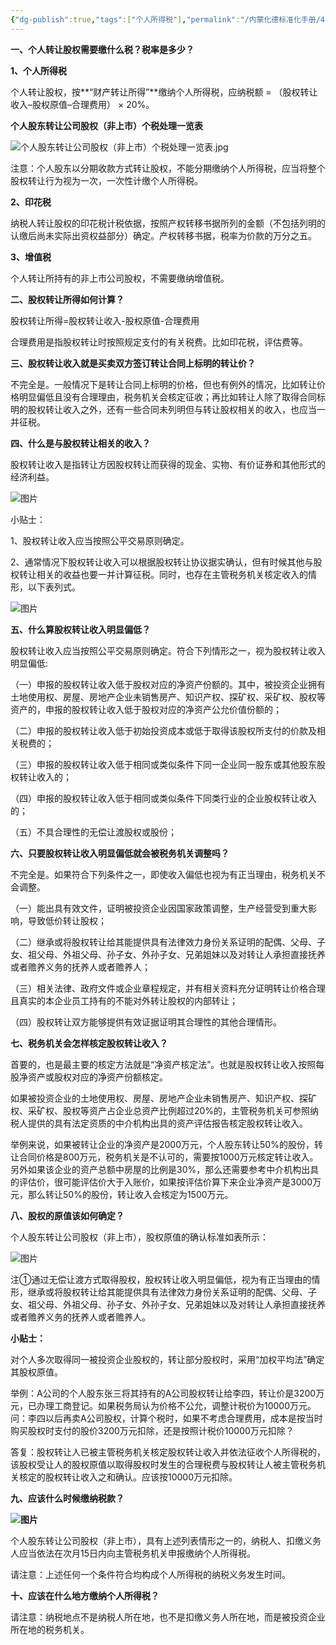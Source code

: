 ```yaml
---
{"dg-publish":true,"tags":["个人所得税"],"permalink":"/内蒙化德标准化手册/4、税务申报/个人转让股权涉税事项/","dgPassFrontmatter":true,"noteIcon":""}
---
```




**一、个人转让股权需要缴什么税？税率是多少？**


**1、个人所得税**

个人转让股权，按**“财产转让所得”**缴纳个人所得税，应纳税额 = （股权转让收入–股权原值–合理费用） × 20%。

**个人股东转让公司股权（非上市）个税处理一览表**

![个人股东转让公司股权（非上市）个税处理一览表.jpg](/img/user/%E9%99%84%E4%BB%B6%E7%AE%A1%E7%90%86/attrachment/%E4%B8%AA%E4%BA%BA%E8%82%A1%E4%B8%9C%E8%BD%AC%E8%AE%A9%E5%85%AC%E5%8F%B8%E8%82%A1%E6%9D%83%EF%BC%88%E9%9D%9E%E4%B8%8A%E5%B8%82%EF%BC%89%E4%B8%AA%E7%A8%8E%E5%A4%84%E7%90%86%E4%B8%80%E8%A7%88%E8%A1%A8.jpg)

注意：个人股东以分期收款方式转让股权，不能分期缴纳个人所得税，应当将整个股权转让行为视为一次，一次性计缴个人所得税。

**2、印花税**

纳税人转让股权的印花税计税依据，按照产权转移书据所列的金额（不包括列明的认缴后尚未实际出资权益部分）确定。产权转移书据，税率为价款的万分之五。

**3、增值税**

个人转让所持有的非上市公司股权，不需要缴纳增值税。

**二、股权转让所得如何计算？**

股权转让所得=股权转让收入-股权原值-合理费用

合理费用是指股权转让时按照规定支付的有关税费。比如印花税，评估费等。

**三、股权转让收入就是买卖双方签订转让合同上标明的转让价？**

不完全是。一般情况下是转让合同上标明的价格，但也有例外的情况，比如转让价格明显偏低且没有合理理由，税务机关会核定征收；再比如转让人除了取得合同标明的股权转让收入之外，还有一些合同未列明但与转让股权相关的收入，也应当一并征税。

**四、什么是与股权转让相关的收入？**

股权转让收入是指转让方因股权转让而获得的现金、实物、有价证券和其他形式的经济利益。 

![图片](https://mmbiz.qpic.cn/mmbiz_jpg/9cnRPhyibiak6qejJDTDT54gDfUP2pU0zyONVJURCLpuUcC6BLS3MCdYCib5Wy2QSYlsOwhZGnuXJa76RzRx9o5Uw/640?wx_fmt=jpeg&wxfrom=5&wx_lazy=1&wx_co=1&tp=wxpic)

小贴士：

1、股权转让收入应当按照公平交易原则确定。

2、通常情况下股权转让收入可以根据股权转让协议据实确认，但有时候其他与股权转让相关的收益也要一并计算征税。同时，也存在主管税务机关核定收入的情形，以下表列式。

![图片](https://mmbiz.qpic.cn/mmbiz_jpg/PLWgwThxRSnrdYnE5CgGoYyBB68QYtjKiajbY0kLe0Q7icVbCKkRR5JnOoibhWXAIaB3ZqIgSI5xDRntNbPpxCW3g/640?wx_fmt=jpeg&wxfrom=5&wx_lazy=1&wx_co=1&tp=wxpic)

**五、什么算股权转让收入明显偏低？**

股权转让收入应当按照公平交易原则确定。符合下列情形之一，视为股权转让收入明显偏低:

（一）申报的股权转让收入低于股权对应的净资产份额的。其中，被投资企业拥有土地使用权、房屋、房地产企业未销售房产、知识产权、探矿权、采矿权、股权等资产的，申报的股权转让收入低于股权对应的净资产公允价值份额的；

（二）申报的股权转让收入低于初始投资成本或低于取得该股权所支付的价款及相关税费的；

（三）申报的股权转让收入低于相同或类似条件下同一企业同一股东或其他股东股权转让收入的；

（四）申报的股权转让收入低于相同或类似条件下同类行业的企业股权转让收入的；

（五）不具合理性的无偿让渡股权或股份；

**六、只要股权转让收入明显偏低就会被税务机关调整吗？**

不完全是。如果符合下列条件之一，即使收入偏低也视为有正当理由，税务机关不会调整。

（一）能出具有效文件，证明被投资企业因国家政策调整，生产经营受到重大影响，导致低价转让股权；

（二）继承或将股权转让给其能提供具有法律效力身份关系证明的配偶、父母、子女、祖父母、外祖父母、孙子女、外孙子女、兄弟姐妹以及对转让人承担直接抚养或者赡养义务的抚养人或者赡养人；

（三）相关法律、政府文件或企业章程规定，并有相关资料充分证明转让价格合理且真实的本企业员工持有的不能对外转让股权的内部转让；

（四）股权转让双方能够提供有效证据证明其合理性的其他合理情形。

**七、税务机关会怎样核定股权转让收入？**

首要的，也是最主要的核定方法就是“净资产核定法”。也就是股权转让收入按照每股净资产或股权对应的净资产份额核定。

如果被投资企业的土地使用权、房屋、房地产企业未销售房产、知识产权、探矿权、采矿权、股权等资产占企业总资产比例超过20%的，主管税务机关可参照纳税人提供的具有法定资质的中介机构出具的资产评估报告核定股权转让收入。

举例来说，如果被转让企业的净资产是2000万元，个人股东转让50%的股份，转让合同价格是800万元，税务机关是不认可的，需要按1000万元核定转让收入。另外如果该企业的资产总额中房屋的比例是30%，那么还需要参考中介机构出具的评估价，很可能评估价大于入账价，如果按评估价算下来企业净资产是3000万元，那么转让50%的股份，转让收入会核定为1500万元。

**八、股权的原值该如何确定？**

个人股东转让公司股权（非上市），股权原值的确认标准如表所示：

![图片](https://mmbiz.qpic.cn/mmbiz_jpg/9cnRPhyibiak6qejJDTDT54gDfUP2pU0zyoX9iaZ15ibmsauSBdjKwoLWSahxTZtrWibkjVP5q8Gq1DY8wLsl35Eqnw/640?wx_fmt=jpeg&wxfrom=5&wx_lazy=1&wx_co=1&tp=wxpic)

注①通过无偿让渡方式取得股权，股权转让收入明显偏低，视为有正当理由的情形，继承或将股权转让给其能提供具有法律效力身份关系证明的配偶、父母、子女、祖父母、外祖父母、孙子女、外孙子女、兄弟姐妹以及对转让人承担直接抚养或者赡养义务的抚养人或者赡养人。

**小贴士：**

对个人多次取得同一被投资企业股权的，转让部分股权时，采用“加权平均法”确定其股权原值。

举例：A公司的个人股东张三将其持有的A公司股权转让给李四，转让价是3200万元，已办理工商登记。如果税务局认为价格不公允，调整计税价为10000万元。问：李四以后再卖A公司股权，计算个税时，如果不考虑合理费用，成本是按当时购买股权时支付的股价3200万元扣除，还是按照计税价10000万元扣除？

答复：股权转让人已被主管税务机关核定股权转让收入并依法征收个人所得税的，该股权受让人的股权原值以取得股权时发生的合理税费与股权转让人被主管税务机关核定的股权转让收入之和确认。应该按10000万元扣除。

**九、应该什么时候缴纳税款？**

**![图片](https://mmbiz.qpic.cn/mmbiz_png/4xR6GlHyWmrdQ6fj5bc81DX77Cib8Ax4aJcjOcSpD402P3zwOdNZ7fmAbAfP242n2WbNRzc9ZUIaBOpic7aDPz9g/640?wx_fmt=png&wxfrom=5&wx_lazy=1&wx_co=1&tp=wxpic)**

个人股东转让公司股权（非上市），具有上述列表情形之一的，纳税人、扣缴义务人应当依法在次月15日内向主管税务机关申报缴纳个人所得税。

请注意：上述任何一个条件符合均构成个人所得税的纳税义务发生时间。

**十、应该在什么地方缴纳个人所得税？**

请注意：纳税地点不是纳税人所在地，也不是扣缴义务人所在地，而是被投资企业所在地的税务机关。